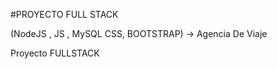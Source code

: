 #PROYECTO FULL STACK 

(NodeJS , JS , MySQL CSS, BOOTSTRAP) -> Agencia De Viaje 

Proyecto FULLSTACK
